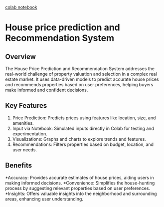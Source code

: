 [colab notebook](https://colab.research.google.com/drive/1KsdctA2G_UU3h2ixRdf2okw2_SnfnUk3)
# House price prediction and Recommendation System 
## Overview 
The House Price Prediction and Recommendation System addresses the real-world challenge of property valuation and selection in a complex real estate market. It uses data-driven models to predict accurate house prices and recommends properties based on user preferences, helping buyers make informed and confident decisions.
## Key Features 
1) Price Prediction: Predicts prices using features like location, size, and amenities.
2) Input via Notebook: Simulated inputs directly in Colab for testing and experimentation.
3) Visualizations: Graphs and charts to explore trends and features.
4) Recommendations: Filters properties based on budget, location, and user needs.
## Benefits
*Accuracy: Provides accurate estimates of house prices, aiding users in making informed decisions.
*Convenience: Simplifies the house-hunting process by suggesting relevant properties based on user preferences.
*Insights: Offers valuable insights into the neighborhood and surrounding areas, enhancing user understanding.


